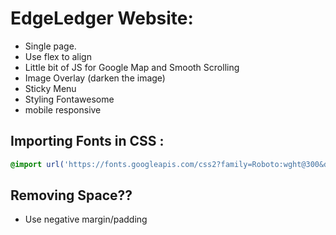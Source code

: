 # EdgeLedger Website:

- Single page. 
- Use flex to align
- Little bit of JS for Google Map and Smooth Scrolling
- Image Overlay (darken the image)
- Sticky Menu
- Styling Fontawesome
- mobile responsive

## Importing Fonts in CSS :
```css
@import url('https://fonts.googleapis.com/css2?family=Roboto:wght@300&display=swap');
```

## Removing Space?? 
- Use negative margin/padding

## 
